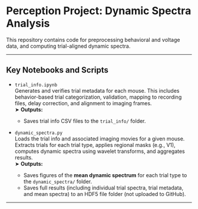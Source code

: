 # Perception Project: Dynamic Spectra Analysis

This repository contains code for preprocessing behavioral and voltage data, and computing trial-aligned dynamic spectra.

---

## Key Notebooks and Scripts

- `trial_info.ipynb`  
  Generates and verifies trial metadata for each mouse. This includes behavior-based trial categorization, validation, mapping to recording files, delay correction, and alignment to imaging frames.  
  ➤ **Outputs:**  
  - Saves trial info CSV files to the `trial_info/` folder.

- `dynamic_spectra.py`  
  Loads the trial info and associated imaging movies for a given mouse. Extracts trials for each trial type, applies regional masks (e.g., V1), computes dynamic spectra using wavelet transforms, and aggregates results.  
  ➤ **Outputs:**  
  - Saves figures of the **mean dynamic spectrum** for each trial type to the `dynamic_spectra/` folder.  
  - Saves full results (including individual trial spectra, trial metadata, and mean spectra) to an HDF5 file folder (not uploaded to GitHub).

---
